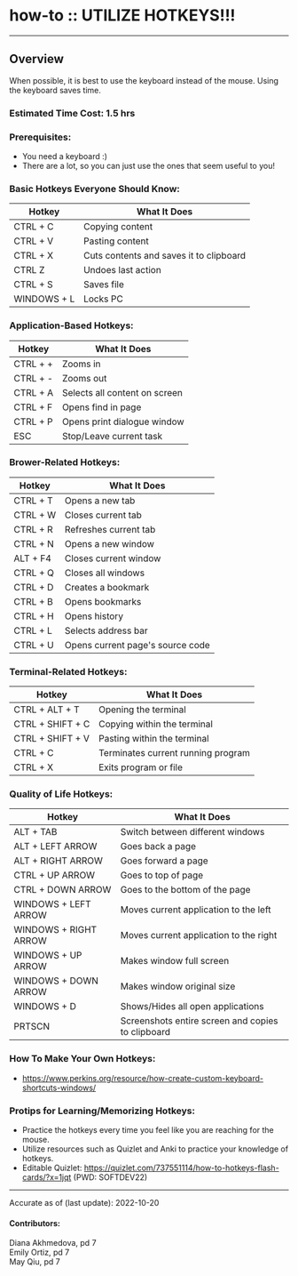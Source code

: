 # how-to :: UTILIZE HOTKEYS!!!
---
## Overview
When possible, it is best to use the keyboard instead of the mouse. Using the keyboard saves time.

### Estimated Time Cost: 1.5 hrs

### Prerequisites:
- You need a keyboard :)
- There are a lot, so you can just use the ones that seem useful to you!

### Basic Hotkeys Everyone Should Know:
| Hotkey | What It Does |
| ------ | ------------ |
| CTRL + C | Copying content |
| CTRL + V | Pasting content |
| CTRL + X | Cuts contents and saves it to clipboard |
| CTRL Z | Undoes last action |
| CTRL + S | Saves file |
| WINDOWS + L | Locks PC |

### Application-Based Hotkeys:
| Hotkey | What It Does |
| ------ | ------------ |
| CTRL + + | Zooms in |
| CTRL + - | Zooms out |
| CTRL + A | Selects all content on screen |
| CTRL + F | Opens find in page |
| CTRL + P | Opens print dialogue window |
| ESC | Stop/Leave current task |

### Brower-Related Hotkeys:
| Hotkey | What It Does |
| ------ | ------------ |
| CTRL + T | Opens a new tab |
| CTRL + W | Closes current tab |
| CTRL + R | Refreshes current tab |
| CTRL + N | Opens a new window |
| ALT + F4 | Closes current window |
| CTRL + Q | Closes all windows |
| CTRL + D | Creates a bookmark |
| CTRL + B | Opens bookmarks |
| CTRL + H | Opens history |
| CTRL + L | Selects address bar |
| CTRL + U | Opens current page's source code |

### Terminal-Related Hotkeys:
| Hotkey | What It Does |
| ------ | ------------ |
| CTRL + ALT + T | Opening the terminal |
| CTRL + SHIFT + C | Copying within the terminal |
| CTRL + SHIFT + V | Pasting within the terminal |
| CTRL + C | Terminates current running program |
| CTRL + X | Exits program or file |

### Quality of Life Hotkeys:
| Hotkey | What It Does |
| ------ | ------------ |
| ALT + TAB | Switch between different windows |
| ALT + LEFT ARROW | Goes back a page |
| ALT + RIGHT ARROW | Goes forward a page |
| CTRL + UP ARROW | Goes to top of page |
| CTRL + DOWN ARROW | Goes to the bottom of the page |
| WINDOWS + LEFT ARROW | Moves current application to the left |
| WINDOWS + RIGHT ARROW | Moves current application to the right |
| WINDOWS + UP ARROW | Makes window full screen |
| WINDOWS + DOWN ARROW | Makes window original size |
| WINDOWS + D | Shows/Hides all open applications |
| PRTSCN | Screenshots entire screen and copies to clipboard |

### How To Make Your Own Hotkeys:
* https://www.perkins.org/resource/how-create-custom-keyboard-shortcuts-windows/

### Protips for Learning/Memorizing Hotkeys:
* Practice the hotkeys every time you feel like you are reaching for the mouse.
* Utilize resources such as Quizlet and Anki to practice your knowledge of hotkeys.
* Editable Quizlet: https://quizlet.com/737551114/how-to-hotkeys-flash-cards/?x=1jqt (PWD: SOFTDEV22)

---

Accurate as of (last update): 2022-10-20

#### Contributors:  
Diana Akhmedova, pd 7  
Emily Ortiz, pd 7  
May Qiu, pd 7  
